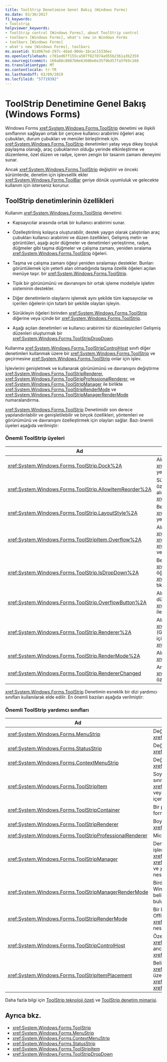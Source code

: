 ```yaml
---
title: ToolStrip Denetimine Genel Bakış (Windows Forms)
ms.date: 03/30/2017
f1_keywords:
- Toolstrip
helpviewer_keywords:
- ToolStrip control [Windows Forms], about ToolStrip control
- toolbars [Windows Forms], what's new in Windows Forms
- toolbars [Windows Forms]
- what's new [Windows Forms], toolbars
ms.assetid: 81d067ed-297c-4dad-90de-1bcac15336ec
ms.openlocfilehash: c701ed6ff155ca507f827874a955b2361a3b2359
ms.sourcegitcommit: 160a88c8087b0e63606e6e35f9bd57fa5f69c168
ms.translationtype: MT
ms.contentlocale: tr-TR
ms.lasthandoff: 03/09/2019
ms.locfileid: "57719392"
---
```

# <a name="toolstrip-control-overview-windows-forms"></a>ToolStrip Denetimine Genel Bakış (Windows Forms)
Windows Forms <xref:System.Windows.Forms.ToolStrip> denetimi ve ilişkili sınıflarının sağlayan ortak bir çerçeve kullanıcı arabirimi öğeleri araç çubukları, durum çubukları ve menüler birleştirmek için. <xref:System.Windows.Forms.ToolStrip> denetimleri yatay veya dikey boşluk paylaşma olanağı, araç çubuklarının olduğu yerinde etkinleştirme ve düzenleme, özel düzen ve radye, içeren zengin bir tasarım zamanı deneyimi sunar.  
  
 Ancak <xref:System.Windows.Forms.ToolStrip> değiştirir ve önceki sürümlerde, denetim için işlevsellik ekler <xref:System.Windows.Forms.ToolBar> geriye dönük uyumluluk ve gelecekte kullanım için isterseniz korunur.  
  
## <a name="features-of-the-toolstrip-controls"></a>ToolStrip denetimlerinin özellikleri  
 Kullanım <xref:System.Windows.Forms.ToolStrip> denetimi:  
  
-   Kapsayıcılar arasında ortak bir kullanıcı arabirimi sunar.  
  
-   Özelleştirilmiş kolayca oluşturabilir, destek yaygın olarak çalıştırılan araç çubukları kullanıcı arabirimi ve düzen özellikleri, Gelişmiş metin ve görüntüleri, aşağı açılır düğmeler ve denetimleri yerleştirme, radye, düğmeler gibi taşma düğmeler ve çalışma zamanı, yeniden sıralama <xref:System.Windows.Forms.ToolStrip> öğeleri.  
  
-   Taşma ve çalışma zamanı öğeyi yeniden sıralamayı destekler. Bunları görüntülemek için yeterli alan olmadığında taşma özellik öğeleri açılan menüye taşır. bir <xref:System.Windows.Forms.ToolStrip>.  
  
-   Tipik bir görünümünü ve davranışını bir ortak işleme modeliyle işletim sisteminin destekler.  
  
-   Diğer denetimlerin olaylarını işlemek aynı şekilde tüm kapsayıcılar ve içerilen öğelerin için tutarlı bir şekilde olayları işleyin.  
  
-   Sürükleyin öğeleri birinden <xref:System.Windows.Forms.ToolStrip> diğerine veya içinde bir <xref:System.Windows.Forms.ToolStrip>.  
  
-   Aşağı açılan denetimleri ve kullanıcı arabirimi tür düzenleyicileri Gelişmiş düzenleri oluşturmak bir <xref:System.Windows.Forms.ToolStripDropDown>.  
  
 Kullanma <xref:System.Windows.Forms.ToolStripControlHost> sınıfı diğer denetimleri kullanmak üzere bir <xref:System.Windows.Forms.ToolStrip> ve geçirmesine <xref:System.Windows.Forms.ToolStrip> onlar için işlev.  
  
 İşlevlerini genişletmek ve kullanarak görünümünü ve davranışını değiştirme <xref:System.Windows.Forms.ToolStripRenderer>, <xref:System.Windows.Forms.ToolStripProfessionalRenderer>, ve <xref:System.Windows.Forms.ToolStripManager> ile birlikte <xref:System.Windows.Forms.ToolStripRenderMode> ve <xref:System.Windows.Forms.ToolStripManagerRenderMode> numaralandırma.  
  
 <xref:System.Windows.Forms.ToolStrip> Denetimidir son derece yapılandırılabilir ve genişletilebilir ve birçok özellikleri, yöntemleri ve görünümünü ve davranışını özelleştirmek için olayları sağlar. Bazı önemli üyeleri aşağıda verilmiştir:  
  
### <a name="important-toolstrip-members"></a>Önemli ToolStrip üyeleri  
  
|Ad|Açıklama|  
|----------|-----------------|  
|<xref:System.Windows.Forms.ToolStrip.Dock%2A>|Alır veya ayarlar üst kapsayıcı hangi kenarı bir <xref:System.Windows.Forms.ToolStrip> için yerleştirilir.|  
|<xref:System.Windows.Forms.ToolStrip.AllowItemReorder%2A>|Sürükle ve bırak ve öğeyi yeniden sıralamayı göre özel olarak işlenip olup olmadığını belirten bir değeri alır veya ayarlar <xref:System.Windows.Forms.ToolStrip> sınıfı.|  
|<xref:System.Windows.Forms.ToolStrip.LayoutStyle%2A>|Belirten bir değeri alır veya ayarlar nasıl <xref:System.Windows.Forms.ToolStrip> alt öğeleri yerleştirir.|  
|<xref:System.Windows.Forms.ToolStripItem.Overflow%2A>|Alır veya ayarlar olup olmadığını bir <xref:System.Windows.Forms.ToolStripItem> iliştirildiği <xref:System.Windows.Forms.ToolStrip> veya <xref:System.Windows.Forms.ToolStripOverflowButton> veya ikisi arasında kaydırabilirsiniz.|  
|<xref:System.Windows.Forms.ToolStrip.IsDropDown%2A>|Belirten bir değer alır olup olmadığını bir <xref:System.Windows.Forms.ToolStripItem> diğer öğeleri bir açılan menü görüntüler listesinde <xref:System.Windows.Forms.ToolStripItem> tıklandığında.|  
|<xref:System.Windows.Forms.ToolStrip.OverflowButton%2A>|Alır <xref:System.Windows.Forms.ToolStripItem> taşma düğmesi için diğer bir deyişle bir <xref:System.Windows.Forms.ToolStrip> etkin taşması ile.|  
|<xref:System.Windows.Forms.ToolStrip.Renderer%2A>|Alır veya ayarlar bir <xref:System.Windows.Forms.ToolStripRenderer> (Görünüm) davranışını ve görünümünü özelleştirmek için kullanılan bir <xref:System.Windows.Forms.ToolStrip>.|  
|<xref:System.Windows.Forms.ToolStrip.RenderMode%2A>|Alır veya ayarlar uygulanmaya boyama stilleri <xref:System.Windows.Forms.ToolStrip>.|  
|<xref:System.Windows.Forms.ToolStrip.RendererChanged>|Arandığında <xref:System.Windows.Forms.ToolStrip.Renderer%2A> özellik değişiklikleri.|  
  
 <xref:System.Windows.Forms.ToolStrip> Denetimin esneklik bir dizi yardımcı sınıfları kullanılarak elde edilir. En önemli bazıları aşağıda verilmiştir:  
  
### <a name="important-toolstrip-companion-classes"></a>Önemli ToolStrip yardımcı sınıfları  
  
|Ad|Açıklama|  
|----------|-----------------|  
|<xref:System.Windows.Forms.MenuStrip>|Değiştirir ve işlevsellik ekler <xref:System.Windows.Forms.MainMenu> sınıfı.|  
|<xref:System.Windows.Forms.StatusStrip>|Değiştirir ve işlevsellik ekler <xref:System.Windows.Forms.StatusBar> sınıfı.|  
|<xref:System.Windows.Forms.ContextMenuStrip>|Değiştirir ve işlevsellik ekler <xref:System.Windows.Forms.ContextMenu> sınıfı.|  
|<xref:System.Windows.Forms.ToolStripItem>|Soyut olaylar ve tüm öğeler için Düzen yöneten temel sınıf, bir <xref:System.Windows.Forms.ToolStrip>, <xref:System.Windows.Forms.ToolStripControlHost>, veya <xref:System.Windows.Forms.ToolStripDropDown> içerebilir.|  
|<xref:System.Windows.Forms.ToolStripContainer>|Bir panel denetimleri çeşitli şekillerde düzenlenebilir formu her iki tarafında bir kapsayıcı sağlar.|  
|<xref:System.Windows.Forms.ToolStripRenderer>|Boyama işlevselliği için işleme <xref:System.Windows.Forms.ToolStrip> nesneleri.|  
|<xref:System.Windows.Forms.ToolStripProfessionalRenderer>|Microsoft Office stili görünümünü sağlar.|  
|<xref:System.Windows.Forms.ToolStripManager>|Denetimleri <xref:System.Windows.Forms.ToolStrip> işleme ve radye ve, birleştirme <xref:System.Windows.Forms.MenuStrip>, <xref:System.Windows.Forms.ToolStripDropDownMenu>, ve <xref:System.Windows.Forms.ToolStripMenuItem> nesneleri.|  
|<xref:System.Windows.Forms.ToolStripManagerRenderMode>|Birden fazla siteye uygulanan boyama stili (özel, Windows XP veya Microsoft Office Professional) belirtir <xref:System.Windows.Forms.ToolStrip> formda bulunan nesneler.|  
|<xref:System.Windows.Forms.ToolStripRenderMode>|Bir boyama stili (özel, Windows XP veya Microsoft Office Professional) belirtir <xref:System.Windows.Forms.ToolStrip> formda bulunan nesne.|  
|<xref:System.Windows.Forms.ToolStripControlHost>|Özellikle olmayan diğer denetimleri barındıran <xref:System.Windows.Forms.ToolStrip> denetimleri ancak istediğiniz <xref:System.Windows.Forms.ToolStrip> işlevselliği.|  
|<xref:System.Windows.Forms.ToolStripItemPlacement>|Belirtir olup olmadığını bir <xref:System.Windows.Forms.ToolStripItem> ana üzerinde düzenlendiği için <xref:System.Windows.Forms.ToolStrip>, taşmada <xref:System.Windows.Forms.ToolStrip>, ya da hiçbiri.|  
  
 Daha fazla bilgi için [ToolStrip teknoloji özeti](toolstrip-technology-summary.md) ve [ToolStrip denetim mimarisi](toolstrip-control-architecture.md).  
  
## <a name="see-also"></a>Ayrıca bkz.
- <xref:System.Windows.Forms.ToolStrip>
- <xref:System.Windows.Forms.MenuStrip>
- <xref:System.Windows.Forms.ContextMenuStrip>
- <xref:System.Windows.Forms.StatusStrip>
- <xref:System.Windows.Forms.ToolStripItem>
- <xref:System.Windows.Forms.ToolStripDropDown>
